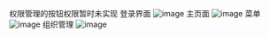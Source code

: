 权限管理的按钮权限暂时未实现
登录界面
![image](https://github.com/wangyulong0505/Galaxy/src/Galaxy.Web/wwwroot/images/template01.png)
主页面
![image](https://github.com/wangyulong0505/Galaxy/src/Galaxy.Web/wwwroot/images/template02.png)
菜单
![image](https://github.com/wangyulong0505/Galaxy/src/Galaxy.Web/wwwroot/images/template03.png)
组织管理
![image](https://github.com/wangyulong0505/Galaxy/src/Galaxy.Web/wwwroot/images/template04.png)
